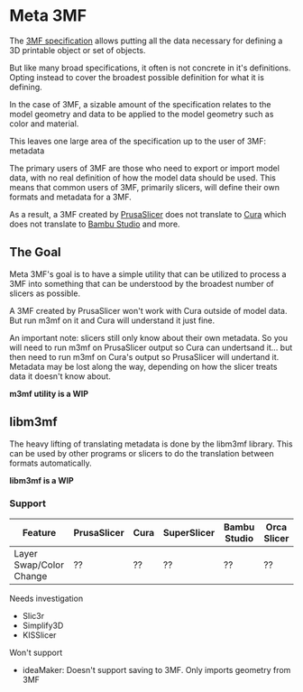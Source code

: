# Meta 3MF

The [3MF specification](https://3mf.io/3mf-specification/) allows putting all the data necessary for defining a 3D printable object or set of objects.

But like many broad specifications, it often is not concrete in it's definitions. Opting instead to cover the broadest possible definition for what it is defining.

In the case of 3MF, a sizable amount of the specification relates to the model geometry and data to be applied to the model geometry such as color and material.

This leaves one large area of the specification up to the user of 3MF: metadata

The primary users of 3MF are those who need to export or import model data, with no real definition of how the model data should be used. This means that common users of 3MF, primarily slicers, will define their own formats and metadata for a 3MF.

As a result, a 3MF created by [PrusaSlicer](https://github.com/prusa3d/PrusaSlicer) does not translate to [Cura](https://github.com/Ultimaker/Cura) which does not translate to [Bambu Studio](https://github.com/bambulab/BambuStudio) and more.

## The Goal

Meta 3MF's goal is to have a simple utility that can be utilized to process a 3MF into something that can be understood by the broadest number of slicers as possible.

A 3MF created by PrusaSlicer won't work with Cura outside of model data. But run m3mf on it and Cura will understand it just fine.

An important note: slicers still only know about their own metadata. So you will need to run m3mf on PrusaSlicer output so Cura can undertsand it... but then need to run m3mf on Cura's output so PrusaSlicer will undertand it. Metadata may be lost along the way, depending on how the slicer treats data it doesn't know about.

**m3mf utility is a WIP**

## libm3mf

The heavy lifting of translating metadata is done by the libm3mf library. This can be used by other programs or slicers to do the translation between formats automatically.

**libm3mf is a WIP**

### Support

| Feature | PrusaSlicer | Cura | SuperSlicer | Bambu Studio | Orca Slicer |
|---------|-------------|------|-------------|--------------|-------------|
| Layer Swap/Color Change | ?? | ?? | ?? | ?? | ?? |

Needs investigation

- Slic3r
- Simplify3D
- KISSlicer

Won't support

- ideaMaker: Doesn't support saving to 3MF. Only imports geometry from 3MF
